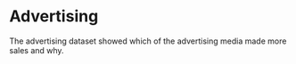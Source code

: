 # Advertising
The advertising dataset showed which of the advertising media made more sales and why.

